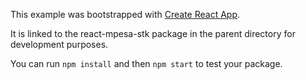 This example was bootstrapped with [Create React App](https://github.com/facebook/create-react-app).

It is linked to the react-mpesa-stk package in the parent directory for development purposes.

You can run `npm install` and then `npm start` to test your package.
